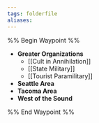 ```yaml
---
tags: folderfile
aliases:
---
```


%% Begin Waypoint %%
- **Greater Organizations**
	- [[Cult in Annihilation]]
	- [[State Military]]
	- [[Tourist Paramilitary]]
- **Seattle Area**
- **Tacoma Area**
- **West of the Sound**

%% End Waypoint %%
